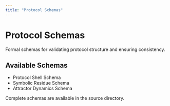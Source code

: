 ```yaml
---
title: "Protocol Schemas"
---
```


# Protocol Schemas

Formal schemas for validating protocol structure and ensuring consistency.

## Available Schemas

- Protocol Shell Schema
- Symbolic Residue Schema
- Attractor Dynamics Schema

Complete schemas are available in the source directory.

